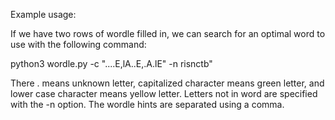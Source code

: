 Example usage:

If we have two rows of wordle filled in, we can search for an optimal word to use with the following command:

python3 wordle.py -c \"....E,lA..E,.A.lE\" -n risnctb"

There . means unknown letter, capitalized character means green letter, and lower case character means yellow letter. Letters not in word are specified with the -n option. The wordle hints are separated using a comma. 
